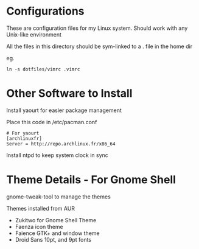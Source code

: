 Configurations
==============

These are configuration files for my Linux system. Should work with any Unix-like environment

All the files in this directory should be sym-linked to a . file in the home dir

eg.

```
ln -s dotfiles/vimrc .vimrc
```

Other Software to Install
=========================

Install yaourt for easier package management

Place this code in /etc/pacman.conf

```
# For yaourt
[archlinuxfr]
Server = http://repo.archlinux.fr/x86_64
```

Install ntpd to keep system clock in sync


Theme Details - For Gnome Shell
===============================

gnome-tweak-tool to manage the themes

Themes installed from AUR

- Zukitwo for Gnome Shell Theme
- Faenza icon theme
- Faience GTK+ and window theme
- Droid Sans 10pt, and 9pt fonts
